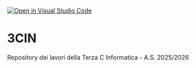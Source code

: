 [![Open in Visual Studio Code](https://classroom.github.com/assets/open-in-vscode-2e0aaae1b6195c2367325f4f02e2d04e9abb55f0b24a779b69b11b9e10269abc.svg)](https://classroom.github.com/online_ide?assignment_repo_id=21353726&assignment_repo_type=AssignmentRepo)
# 3CIN
Repository dei lavori della Terza C Informatica - A.S. 2025/2026
